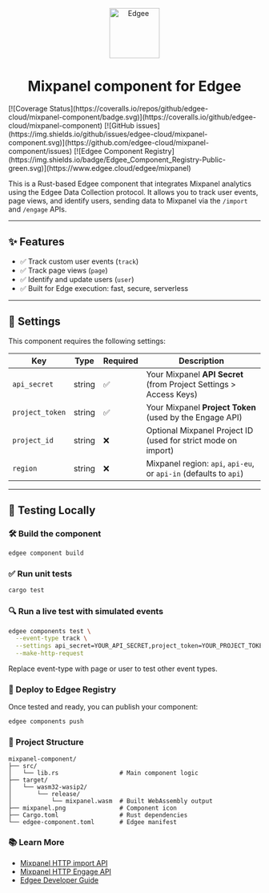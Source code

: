 <div align="center">
<p align="center">
  <a href="https://www.edgee.cloud">
    <picture>
      <source media="(prefers-color-scheme: dark)" srcset="https://cdn.edgee.cloud/img/component-dark.svg">
      <img src="https://cdn.edgee.cloud/img/component.svg" height="100" alt="Edgee">
    </picture>
  </a>
</p>
</div>
<h1 align="center">Mixpanel component for Edgee</h1>
[![Coverage Status](https://coveralls.io/repos/github/edgee-cloud/mixpanel-component/badge.svg)](https://coveralls.io/github/edgee-cloud/mixpanel-component)
[![GitHub issues](https://img.shields.io/github/issues/edgee-cloud/mixpanel-component.svg)](https://github.com/edgee-cloud/mixpanel-component/issues)
[![Edgee Component Registry](https://img.shields.io/badge/Edgee_Component_Registry-Public-green.svg)](https://www.edgee.cloud/edgee/mixpanel)

This is a Rust-based Edgee component that integrates Mixpanel analytics using the Edgee Data Collection protocol. It allows you to track user events, page views, and identify users, sending data to Mixpanel via the `/import` and `/engage` APIs.

---

## ✨ Features

- ✅ Track custom user events (`track`)
- ✅ Track page views (`page`)
- ✅ Identify and update users (`user`)
- ✅ Built for Edge execution: fast, secure, serverless

---

## 🔧 Settings
 
This component requires the following settings:

| Key              | Type   | Required | Description                                                        |
|------------------|--------|----------|--------------------------------------------------------------------|
| `api_secret`     | string | ✅       | Your Mixpanel **API Secret** (from Project Settings > Access Keys) |
| `project_token`  | string | ✅       | Your Mixpanel **Project Token** (used by the Engage API)           |
| `project_id`     | string | ❌       | Optional Mixpanel Project ID (used for strict mode on import)      |
| `region`         | string | ❌       | Mixpanel region: `api`, `api-eu`, or `api-in` (defaults to `api`)  |

---

## 🧪 Testing Locally

### 🛠️ Build the component

```bash
edgee component build
```

### ✅ Run unit tests

```bash
cargo test
```
### 🔍 Run a live test with simulated events

```bash
edgee components test \
  --event-type track \
  --settings api_secret=YOUR_API_SECRET,project_token=YOUR_PROJECT_TOKEN,project_id=YOUR_PROJECT_ID,region=api-eu \
  --make-http-request
```
Replace event-type with page or user to test other event types.

### 🚀 Deploy to Edgee Registry
Once tested and ready, you can publish your component:
```bash
edgee components push
```
### 📂 Project Structure
```text
mixpanel-component/
├── src/
│   └── lib.rs                 # Main component logic
├── target/
│   └── wasm32-wasip2/
│       └── release/
│           └── mixpanel.wasm  # Built WebAssembly output
├── mixpanel.png               # Component icon
├── Cargo.toml                 # Rust dependencies
└── edgee-component.toml       # Edgee manifest
```
### 📚 Learn More

- [Mixpanel HTTP import API](https://developer.mixpanel.com/reference/import-events)
- [Mixpanel HTTP Engage API](https://developer.mixpanel.com/reference/profile-set)
- [Edgee Developer Guide](https://www.edgee.cloud/docs/services/registry/developer-guide)